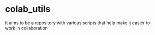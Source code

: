# colab_utils
It aims to be a repository with various scripts that help make it easier to work in collaboration
